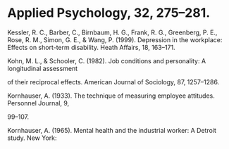 # Applied Psychology, 32, 275–281.

Kessler, R. C., Barber, C., Birnbaum, H. G., Frank, R. G., Greenberg, P. E., Rose, R. M., Simon, G. E., & Wang, P. (1999). Depression in the workplace: Effects on short-term disability. Heath Affairs, 18, 163–171.

Kohn, M. L., & Schooler, C. (1982). Job conditions and personality: A longitudinal assessment

of their reciprocal effects. American Journal of Sociology, 87, 1257–1286.

Kornhauser, A. (1933). The technique of measuring employee attitudes. Personnel Journal, 9,

99–107.

Kornhauser, A. (1965). Mental health and the industrial worker: A Detroit study. New York: